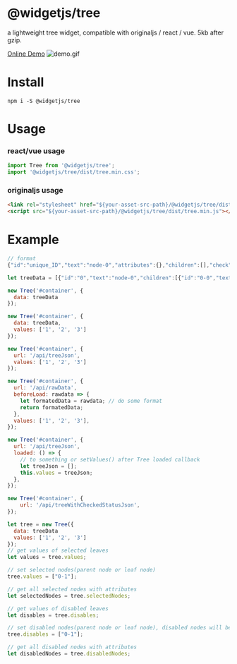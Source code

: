 # @widgetjs/tree

a lightweight tree widget, compatible with originaljs / react / vue. 5kb after gzip.

[Online Demo](https://daweilv.github.io/treejs/)
![demo.gif](https://daweilv.github.io/treejs/demo.gif)

# Install

`npm i -S @widgetjs/tree`

# Usage

### react/vue usage

```js
import Tree from '@widgetjs/tree';
import '@widgetjs/tree/dist/tree.min.css';
```

### originaljs usage

```html
<link rel="stylesheet" href="${your-asset-src-path}/@widgetjs/tree/dist/tree.min.css">
<script src="${your-asset-src-path}/@widgetjs/tree/dist/tree.min.js"></script>
```

# Example

```js
// format
{"id":"unique_ID","text":"node-0","attributes":{},"children":[],"check":true/false}
```

```js
let treeData = [{"id":"0","text":"node-0","children":[{"id":"0-0","text":"node-0-0","children":[{"id":"0-0-0","text":"node-0-0-0"},{"id":"0-0-1","text":"node-0-0-1"},{"id":"0-0-2","text":"node-0-0-2"}]},{"id":"0-1","text":"node-0-1"}]},{"id":"1","text":"node-1","children":[{"id":"1-0","text":"node-1-0"},{"id":"1-1","text":"node-1-1"}]}];

new Tree('#container', {
  data: treeData
});

new Tree('#container', {
  data: treeData,
  values: ['1', '2', '3']
});

new Tree('#container', {
  url: '/api/treeJson',
  values: ['1', '2', '3']
});

new Tree('#container', {
  url: '/api/rawData',
  beforeLoad: rawdata => {
    let formatedData = rawdata; // do some format
    return formatedData;
  },
  values: ['1', '2', '3'],
});

new Tree('#container', {
  url: '/api/treeJson',
  loaded: () => {
    // to something or setValues() after Tree loaded callback
    let treeJson = [];
    this.values = treeJson;
  },
});

new Tree('#container', {
    url: '/api/treeWithCheckedStatusJson',
});

let tree = new Tree({
  data: treeData
  values: ['1', '2', '3']
});
// get values of selected leaves
let values = tree.values;

// set selected nodes(parent node or leaf node)
tree.values = ["0-1"];

// get all selected nodes with attributes
let selectedNodes = tree.selectedNodes;

// get values of disabled leaves
let disables = tree.disables;

// set disabled nodes(parent node or leaf node), disabled nodes will be readonly and unchangeable.
tree.disables = ["0-1"];

// get all disabled nodes with attributes
let disabledNodes = tree.disabledNodes;
```
